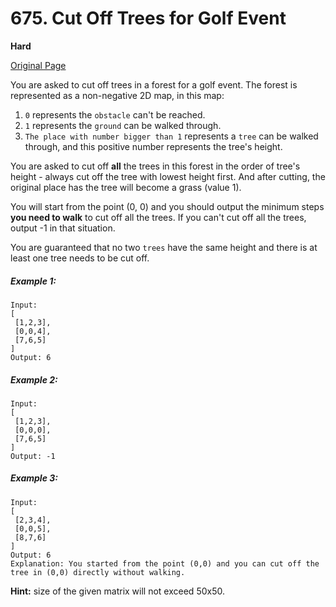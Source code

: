 # 675. Cut Off Trees for Golf Event

**Hard**

[Original Page](https://leetcode.com/problems/cut-off-trees-for-golf-event/)

You are asked to cut off trees in a forest for a golf event. The forest is represented as a non-negative 2D map, in this map:

1. `0` represents the `obstacle` can't be reached.
2. `1` represents the `ground` can be walked through.
3. `The place with number bigger than 1` represents a `tree` can be walked through, and this positive number represents the tree's height.
 

You are asked to cut off __all__ the trees in this forest in the order of tree's height - always cut off the tree with lowest height first. And after cutting, the original place has the tree will become a grass (value 1).

You will start from the point (0, 0) and you should output the minimum steps __you need to walk__ to cut off all the trees. If you can't cut off all the trees, output -1 in that situation.

You are guaranteed that no two `trees` have the same height and there is at least one tree needs to be cut off.

##### Example 1:
```
Input: 
[
 [1,2,3],
 [0,0,4],
 [7,6,5]
]
Output: 6
```

##### Example 2:
```
Input: 
[
 [1,2,3],
 [0,0,0],
 [7,6,5]
]
Output: -1
```

##### Example 3:
```
Input: 
[
 [2,3,4],
 [0,0,5],
 [8,7,6]
]
Output: 6
Explanation: You started from the point (0,0) and you can cut off the tree in (0,0) directly without walking.
```

__Hint:__ size of the given matrix will not exceed 50x50.
